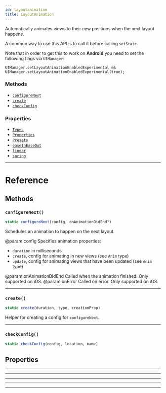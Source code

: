 ```yaml
---
id: layoutanimation
title: LayoutAnimation
---
```


Automatically animates views to their new positions when the
next layout happens.

A common way to use this API is to call it before calling `setState`.

Note that in order to get this to work on **Android** you need to set the following flags via `UIManager`:

    UIManager.setLayoutAnimationEnabledExperimental && UIManager.setLayoutAnimationEnabledExperimental(true);


### Methods

- [`configureNext`](layoutanimation.md#configurenext)
- [`create`](layoutanimation.md#create)
- [`checkConfig`](layoutanimation.md#checkconfig)


### Properties

- [`Types`](layoutanimation.md#types)
- [`Properties`](layoutanimation.md#properties)
- [`Presets`](layoutanimation.md#presets)
- [`easeInEaseOut`](layoutanimation.md#easeineaseout)
- [`linear`](layoutanimation.md#linear)
- [`spring`](layoutanimation.md#spring)




---

# Reference

## Methods

### `configureNext()`

```javascript
static configureNext(config, onAnimationDidEnd?)
```


Schedules an animation to happen on the next layout.

@param config Specifies animation properties:

  - `duration` in milliseconds
  - `create`, config for animating in new views (see `Anim` type)
  - `update`, config for animating views that have been updated
(see `Anim` type)

@param onAnimationDidEnd Called when the animation finished.
Only supported on iOS.
@param onError Called on error. Only supported on iOS.




---

### `create()`

```javascript
static create(duration, type, creationProp)
```


Helper for creating a config for `configureNext`.




---

### `checkConfig()`

```javascript
static checkConfig(config, location, name)
```



## Properties



---



---



---



---



---



